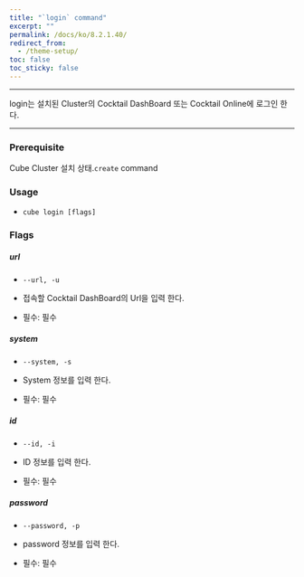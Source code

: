 ```yaml
---
title: "`login` command"
excerpt: ""
permalink: /docs/ko/8.2.1.40/
redirect_from:
  - /theme-setup/
toc: false
toc_sticky: false
---
```


---
login는 설치된 Cluster의 Cocktail DashBoard 또는 Cocktail Online에 로그인 한다.

---
### Prerequisite
Cube Cluster 설치 상태.`create` command 


### Usage

* `cube login [flags]`

### Flags

##### url

* `--url, -u`

* 접속할 Cocktail DashBoard의 Url을 입력 한다.
* 필수: 필수

##### system

* `--system, -s`

* System 정보를 입력 한다.

* 필수: 필수


##### id

* `--id, -i`

* ID 정보를 입력 한다.

* 필수: 필수


##### password

* `--password, -p`

* password 정보를 입력 한다.

* 필수: 필수
